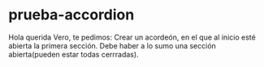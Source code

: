 # prueba-accordion
Hola querida Vero, te pedimos:
Crear un acordeón, en el que al inicio esté abierta la primera sección. Debe haber a lo sumo una sección abierta(pueden estar todas cerrradas).
